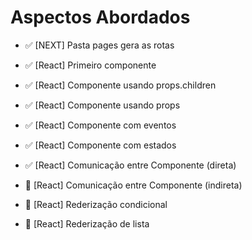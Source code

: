 # Aspectos Abordados

- ✅ [NEXT] Pasta pages gera as rotas
- ✅ [React] Primeiro componente
- ✅ [React] Componente usando props.children
- ✅ [React] Componente usando props
- ✅ [React] Componente com eventos

- ✅ [React] Componente com estados
- ✅ [React] Comunicação entre Componente (direta)
- 🔴 [React] Comunicação entre Componente (indireta)
- 🔴 [React] Rederização condicional
- 🔴 [React] Rederização de lista
